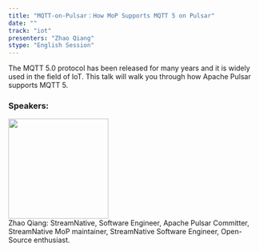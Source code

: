 ```yaml
---
title: "MQTT-on-Pulsar：How MoP Supports MQTT 5 on Pulsar"
date: "" 
track: "iot"
presenters: "Zhao Qiang"
stype: "English Session"
---
```

The MQTT 5.0 protocol has been released for many years and it is widely used in the field of IoT. This talk will walk you through how Apache Pulsar supports MQTT 5.
 ### Speakers: 
 <img src="images/speaker/1203.png" width="200" /><br>Zhao Qiang: StreamNative, Software Engineer, Apache Pulsar Committer, StreamNative MoP maintainer, StreamNative Software Engineer, Open-Source enthusiast.

 